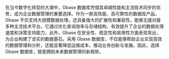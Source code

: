在当今数字化转型的大潮中，Gbase 数据库凭借其卓越性能和主流技术同步的优势，成为企业数据管理的重要选择。作为一款高性能、高可靠性的数据库产品，Gbase 不仅支持大规模数据处理，还具备强大的扩展性和兼容性，能够无缝对接多种主流技术平台。它通过优化查询效率与存储结构，有效提升了企业的数据处理速度和决策支持能力。此外，Gbase 在安全性、稳定性和易用性方面表现突出，为企业构建了坚实的数据基石。采用 Gbase 数据库，不仅能够帮助企业实现高效的数据管理和分析，还能显著降低运维成本，推动业务创新与发展。因此，选择 Gbase 数据库，就是拥抱未来数据管理的新趋势。